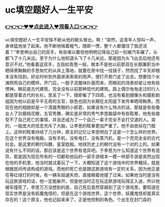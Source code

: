 # uc填空题好人一生平安

### <a href="https://github.com/loiupq/bgty/issues/1">👉👉👉♥♥点此进入♥观看入口👈👉👉</a>

uc填空题好人一生平安珠不断从他的额头冒出。啊！”突然，这青年人惊叫一声，身体猛地坐了起来。他不断地喘着粗气，随即一愣，整个人都僵住了我还活着？”李思伸出自己的双手，有些难以置信他明明记得自己前一刻被汽车碾了，头都飞了十几米远。至于为什么他知道头飞了十几米远，那是因为头飞出去后他还有意识不对。”他看着这双手，五指如青葱一般，根本不是他以前那双在长期兼职当中晒得黑黝黝的手思匆忙的从床上落地，就要在房中找一找镜子，然而找了半天却根本没有找到。好此时听到外面淅淅索索的雨声，便打开房门走了出去，想要找个水滩照照自己的模样。开门后，一股子泥腥味扑面而来，而眼前的场景却是让他有些愣神。眼前是古代建筑，完全没有以前那种现代的建筑。路上偶尔匆匆走过的行人都是穿着古代的长衫。思呆了一下，随即看了下四周，也没有看到摄像头和摄影剧组因为他以前是平平无奇的五官，肤色也因为长期在太阳底下发传单晒得黝黑。而现在他的相貌却是一个清眉秀眼的小郎君，如果说有什么特点的话，那就是有些像女人了剑眉桃花眼，五官秀雅，确实是非常的秀气李思脑袋中有些眩晕，他有些接受不了自己死亡的事情，并且还成为了一个自己一辈子完全不会打交道的人。突的，一股庞大的信息充斥了大脑，让李思的眩晕更加严重了。他不由依扶在门框上。这样的眩晕持续了几分钟，原主的记忆让李思明白了这是一个怎么样的世界。在这个世界没有电脑，没有手机，没有电灯，没有蒸汽机，是一个完完全全的古代社会。是这里的朝代叫魏，皇室姓殷。地球历史上的朝代没有一个对的上的。如果说有什么不同的话，那应该是这个世界有诡异吧。于李思为什么知道这个世界有诡异，那是因为现在所有的一切都和他玩的一部手游根本一模一样部手游是突然出现在他的手机里，他当时就试着玩了一下，大概知道了这个游戏中的世界概括，就是根据民间传说构成的游戏。而他的死亡也是跟这款游戏有一定的关系，因为他正是在等红绿灯的时候，有一辆车超速失控，直接朝着他撞了过来。如果他当时是没有玩这款游戏的话，他一定能躲开。但是他当时正在玩这款游戏玩得正入迷，所以他被车撞死了。李思万万没想到的是，自己死后竟然穿越到了这个游戏里。要知道在现实世界是没有妖魔鬼怪的，但是在这个游戏世界，这个世界，妖魔鬼怪却是真实存在的！这个原主，他也记起来来了，正是他控制的角色。个出生在封门县的
